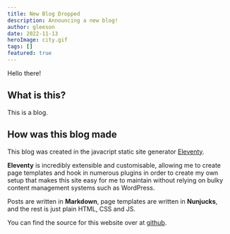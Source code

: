 ```yaml
---
title: New Blog Dropped
description: Announcing a new blog!
author: gleeson
date: 2022-11-13
heroImage: city.gif
tags: []
featured: true
---
```


Hello there!

## What is this?

This is a blog.

## How was this blog made

This blog was created in the javacript static site generator [Eleventy](https://www.11ty.dev/).

**Eleventy** is incredibly extensible and customisable, allowing me to create page templates and hook in numerous plugins in order to create my own setup that makes this site easy for me to maintain without relying on bulky content management systems such as WordPress.

Posts are written in **Markdown**, page templates are written in **Nunjucks**, and the rest is just plain HTML, CSS and JS.

You can find the source for this website over at [github](https://github.com/heygleeson/heygleeson.github.io).